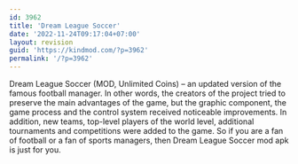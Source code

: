 ```yaml
---
id: 3962
title: 'Dream League Soccer'
date: '2022-11-24T09:17:04+07:00'
layout: revision
guid: 'https://kindmod.com/?p=3962'
permalink: '/?p=3962'
---
```


Dream League Soccer (MOD, Unlimited Coins) – an updated version of the famous football manager. In other words, the creators of the project tried to preserve the main advantages of the game, but the graphic component, the game process and the control system received noticeable improvements. In addition, new teams, top-level players of the world level, additional tournaments and competitions were added to the game. So if you are a fan of football or a fan of sports managers, then Dream League Soccer mod apk is just for you.